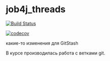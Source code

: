 # job4j_threads

[![Build Status](https://app.travis-ci.com/Bitok85/job4j_threads.svg?branch=master)](https://app.travis-ci.com/Bitok85/job4j_threads)

[![codecov](https://codecov.io/gh/Bitok85/job4j_threads/branch/master/graph/badge.svg?token=MWLD57OARE)](https://codecov.io/gh/Bitok85/job4j_threads)

какие-то изменения для GitStash

В курсе производилась работа с ветками git.